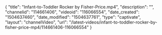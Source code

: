 {
    "title": "Infant-to-Toddler Rocker by Fisher-Price.mp4",
    "description": "",
    "channelid": "114661406",
    "videoid": "116066554",
    "date_created": "1504637460",
    "date_modified": "1504637761",
    "type": "captivate",
    "layout": "channelVideo",
    "url": "\/latest-videos\/infant-to-toddler-rocker-by-fisher-price-mp4\/114661406-116066554"
}